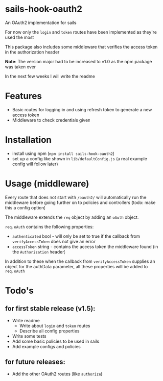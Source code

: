 # sails-hook-oauth2
An OAuth2 implementation for sails

For now only the `login` and `token` routes have been implemented as they're used the most

This package also includes some middleware that verifies the access token in the authorization header

**Note:** The version major had to be increased to v1.0 as the npm package was taken over

In the next few weeks I will write the readme

# Features
 - Basic routes for logging in and using refresh token to generate a new access token
 - Middleware to check credentials given

# Installation
 - install using npm (`npm install sails-hook-oauth2`)
 - set up a config like shown in `lib/defaultConfig.js` (a real example config will follow later)
 
# Usage (middleware)

Every route that does not start with `/oauth2/` will automatically run the middleware before going further on to policies and controllers (todo: make this a config option)

The middleware extends the `req` object by adding an `oAuth` object.

`req.oAuth` contains the following properties:
 - `authenticated` bool - will only be set to true if the callback from `verifyAccessToken` does not give an error
 - `accessToken` string - contains the access token the middleware found (in the `Authorization` header)

In addition to these when the callback from `verifyAccessToken` supplies an object for the authData parameter, all these properties will be added to `req.oAuth`


# Todo's
## for first stable release (v1.5):
 - Write readme
   - Write about `login` and `token` routes
   - Describe all config properties
 - Write some tests
 - Add some basic policies to be used in sails
 - Add example configs and policies

## for future releases:
 - Add the other OAuth2 routes (like `authorize`)
